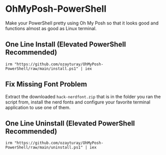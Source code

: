 # OhMyPosh-PowerShell
Make your PowerShell pretty using Oh My Posh so that it looks good and functions almost as good as Linux terminal. 

## One Line Install (Elevated PowerShell Recommended)

```
irm "https://github.com/ozayturay/OhMyPosh-PowerShell/raw/main/install.ps1" | iex
```

## Fix Missing Font Problem

Extract the downloaded `hack-nerdfont.zip` that is in the folder you ran the script from, install the nerd fonts and configure your favorite terminal application to use one of them. 

## One Line Uninstall (Elevated PowerShell Recommended)

```
irm "https://github.com/ozayturay/OhMyPosh-PowerShell/raw/main/uninstall.ps1" | iex
```
